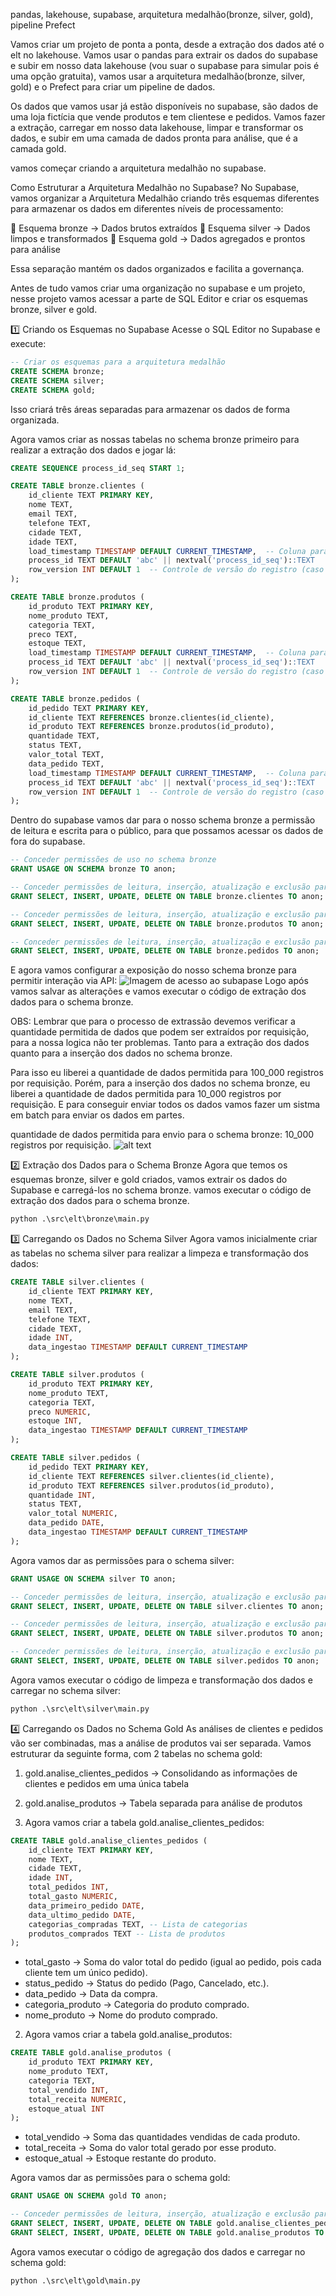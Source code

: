 pandas, lakehouse, supabase, arquitetura medalhão(bronze, silver, gold), pipeline Prefect

Vamos criar um projeto de ponta a ponta, desde a extração dos dados  até o elt no lakehouse. Vamos usar o pandas para extrair os dados do supabase e subir em nosso data lakehouse (vou suar o supabase para simular pois é uma opção gratuita), vamos usar a arquitetura medalhão(bronze, silver, gold) e o Prefect para criar um pipeline de dados.

Os dados que vamos usar já estão disponíveis no supabase, são dados de uma loja fictícia que vende produtos e tem clientese e pedidos. Vamos fazer a extração, carregar em nosso data lakehouse, limpar e transformar os dados, e subir em uma camada de dados pronta para análise, que é a camada gold.

vamos começar criando a arquitetura medalhão no supabase.

Como Estruturar a Arquitetura Medalhão no Supabase?
No Supabase, vamos organizar a Arquitetura Medalhão criando três esquemas diferentes para armazenar os dados em diferentes níveis de processamento:

📂 Esquema bronze → Dados brutos extraídos
📂 Esquema silver → Dados limpos e transformados
📂 Esquema gold → Dados agregados e prontos para análise

Essa separação mantém os dados organizados e facilita a governança.

Antes de tudo vamos criar uma organização no supabase e um projeto, nesse projeto vamos acessar a parte de SQL Editor e criar os esquemas bronze, silver e gold.

1️⃣ Criando os Esquemas no Supabase
Acesse o SQL Editor no Supabase e execute:
```sql
-- Criar os esquemas para a arquitetura medalhão
CREATE SCHEMA bronze;
CREATE SCHEMA silver;
CREATE SCHEMA gold;
```
Isso criará três áreas separadas para armazenar os dados de forma organizada.

Agora vamos criar as nossas tabelas no schema bronze primeiro para realizar a extração dos dados e jogar lá:
```sql
CREATE SEQUENCE process_id_seq START 1;

CREATE TABLE bronze.clientes (
    id_cliente TEXT PRIMARY KEY,
    nome TEXT,
    email TEXT,
    telefone TEXT,
    cidade TEXT,
    idade TEXT,
    load_timestamp TIMESTAMP DEFAULT CURRENT_TIMESTAMP,  -- Coluna para a hora do carregamento
    process_id TEXT DEFAULT 'abc' || nextval('process_id_seq')::TEXT
    row_version INT DEFAULT 1  -- Controle de versão do registro (caso haja alterações futuras)
);

CREATE TABLE bronze.produtos (
    id_produto TEXT PRIMARY KEY,
    nome_produto TEXT,
    categoria TEXT,
    preco TEXT,
    estoque TEXT,
    load_timestamp TIMESTAMP DEFAULT CURRENT_TIMESTAMP,  -- Coluna para a hora do carregamento
    process_id TEXT DEFAULT 'abc' || nextval('process_id_seq')::TEXT
    row_version INT DEFAULT 1  -- Controle de versão do registro (caso haja alterações futuras)
);

CREATE TABLE bronze.pedidos (
    id_pedido TEXT PRIMARY KEY,
    id_cliente TEXT REFERENCES bronze.clientes(id_cliente),
    id_produto TEXT REFERENCES bronze.produtos(id_produto),
    quantidade TEXT,
    status TEXT,
    valor_total TEXT,
    data_pedido TEXT,
    load_timestamp TIMESTAMP DEFAULT CURRENT_TIMESTAMP,  -- Coluna para a hora do carregamento
    process_id TEXT DEFAULT 'abc' || nextval('process_id_seq')::TEXT
    row_version INT DEFAULT 1  -- Controle de versão do registro (caso haja alterações futuras)
);
```

Dentro do supabase vamos dar para o nosso schema bronze a permissão de leitura e escrita para o público, para que possamos acessar os dados de fora do supabase.
```sql	
-- Conceder permissões de uso no schema bronze
GRANT USAGE ON SCHEMA bronze TO anon;

-- Conceder permissões de leitura, inserção, atualização e exclusão para a tabela clientes
GRANT SELECT, INSERT, UPDATE, DELETE ON TABLE bronze.clientes TO anon;

-- Conceder permissões de leitura, inserção, atualização e exclusão para a tabela produtos
GRANT SELECT, INSERT, UPDATE, DELETE ON TABLE bronze.produtos TO anon;

-- Conceder permissões de leitura, inserção, atualização e exclusão para a tabela pedidos
GRANT SELECT, INSERT, UPDATE, DELETE ON TABLE bronze.pedidos TO anon;
```

E agora vamos configurar a exposição do nosso schema bronze para permitir interação via API:
![Imagem de acesso ao subapase](images-readme/imag)
Logo após vamos salvar as alterações e vamos executar o código de extração dos dados para o schema bronze.

OBS: Lembrar que para o processo de extrassão devemos verificar a quantidade permitida de dados que podem ser extraídos por requisição, para a nossa logica não ter problemas. Tanto para a extração dos dados quanto para a inserção dos dados no schema bronze.

Para isso eu liberei a quantidade de dados permitida para 100_000 registros por requisição. Porém, para a inserção dos dados no schema bronze, eu liberei a quantidade de dados permitida para 10_000 registros por requisição. E para conseguir enviar todos os dados vamos fazer um sistma em batch para enviar os dados em partes.

quantidade de dados permitida para envio para o schema bronze: 10_000 registros por requisição.
![alt text](images-readme/{170A5D3A-B50F-49F7-BC09-D43B159DBB83}.png)

2️⃣ Extração dos Dados para o Schema Bronze
Agora que temos os esquemas bronze, silver e gold criados, vamos extrair os dados do Supabase e carregá-los no schema bronze.
vamos executar o código de extração dos dados para o schema bronze.
```python
python .\src\elt\bronze\main.py
```

3️⃣ Carregando os Dados no Schema Silver
Agora  vamos inicialmente criar as tabelas no schema silver para realizar a limpeza e transformação dos dados:
```sql
CREATE TABLE silver.clientes (
    id_cliente TEXT PRIMARY KEY,
    nome TEXT,
    email TEXT,
    telefone TEXT,
    cidade TEXT,
    idade INT,
    data_ingestao TIMESTAMP DEFAULT CURRENT_TIMESTAMP
);

CREATE TABLE silver.produtos (
    id_produto TEXT PRIMARY KEY,
    nome_produto TEXT,
    categoria TEXT,
    preco NUMERIC,
    estoque INT,
    data_ingestao TIMESTAMP DEFAULT CURRENT_TIMESTAMP
);

CREATE TABLE silver.pedidos (
    id_pedido TEXT PRIMARY KEY,
    id_cliente TEXT REFERENCES silver.clientes(id_cliente),
    id_produto TEXT REFERENCES silver.produtos(id_produto),
    quantidade INT,
    status TEXT,
    valor_total NUMERIC,
    data_pedido DATE,
    data_ingestao TIMESTAMP DEFAULT CURRENT_TIMESTAMP
);
```

Agora vamos dar as permissões para o schema silver:
```sql
GRANT USAGE ON SCHEMA silver TO anon;

-- Conceder permissões de leitura, inserção, atualização e exclusão para a tabela clientes
GRANT SELECT, INSERT, UPDATE, DELETE ON TABLE silver.clientes TO anon;

-- Conceder permissões de leitura, inserção, atualização e exclusão para a tabela produtos
GRANT SELECT, INSERT, UPDATE, DELETE ON TABLE silver.produtos TO anon;

-- Conceder permissões de leitura, inserção, atualização e exclusão para a tabela pedidos
GRANT SELECT, INSERT, UPDATE, DELETE ON TABLE silver.pedidos TO anon;
```

Agora vamos executar o código de limpeza e transformação dos dados e carregar no schema silver:
```python
python .\src\elt\silver\main.py
```

4️⃣ Carregando os Dados no Schema Gold
As análises de clientes e pedidos vão ser combinadas, mas a análise de produtos vai ser separada.
Vamos estruturar da seguinte forma, com 2 tabelas no schema gold:
1. gold.analise_clientes_pedidos -> Consolidando as informações de clientes e pedidos em uma única tabela
2. gold.analise_produtos -> Tabela separada para análise de produtos

1. Agora vamos criar a tabela gold.analise_clientes_pedidos:
```sql
CREATE TABLE gold.analise_clientes_pedidos (
    id_cliente TEXT PRIMARY KEY,
    nome TEXT,
    cidade TEXT,
    idade INT,
    total_pedidos INT,
    total_gasto NUMERIC,
    data_primeiro_pedido DATE,
    data_ultimo_pedido DATE,
    categorias_compradas TEXT, -- Lista de categorias
    produtos_comprados TEXT -- Lista de produtos
);
```
- total_gasto → Soma do valor total do pedido (igual ao pedido, pois cada cliente tem um único pedido).
- status_pedido → Status do pedido (Pago, Cancelado, etc.).
- data_pedido → Data da compra.
- categoria_produto → Categoria do produto comprado.
- nome_produto → Nome do produto comprado.

2. Agora vamos criar a tabela gold.analise_produtos:
```sql
CREATE TABLE gold.analise_produtos (
    id_produto TEXT PRIMARY KEY,
    nome_produto TEXT,
    categoria TEXT,
    total_vendido INT,
    total_receita NUMERIC,
    estoque_atual INT
);
```
- total_vendido → Soma das quantidades vendidas de cada produto.
- total_receita → Soma do valor total gerado por esse produto.
- estoque_atual → Estoque restante do produto.


Agora vamos dar as permissões para o schema gold:
```sql
GRANT USAGE ON SCHEMA gold TO anon;

-- Conceder permissões de leitura, inserção, atualização e exclusão para a tabela clientes
GRANT SELECT, INSERT, UPDATE, DELETE ON TABLE gold.analise_clientes_pedidos TO anon;
GRANT SELECT, INSERT, UPDATE, DELETE ON TABLE gold.analise_produtos TO anon;
```

Agora vamos executar o código de agregação dos dados e carregar no schema gold:
```python
python .\src\elt\gold\main.py
```

